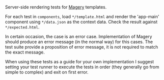 Server-side rendering tests for [Magery][magery] templates.

For each test in `components`, load `*/template.html` and render the
'app-main' component using `*/data.json` as the context data. Check
the result against `*/expected.html`.

In certain occasion, the case is an error case. Implementation of Magery should
produce an error message (in the normal way) for this cases. The test suite provide
a proposition of error message, it is not required to match the exact message.

When using these tests as a guide for your own implementation I
suggest setting your test runner to execute the tests in order (they
generally go from simple to complex) and exit on first error.

[magery]: https://github.com/caolan/magery
